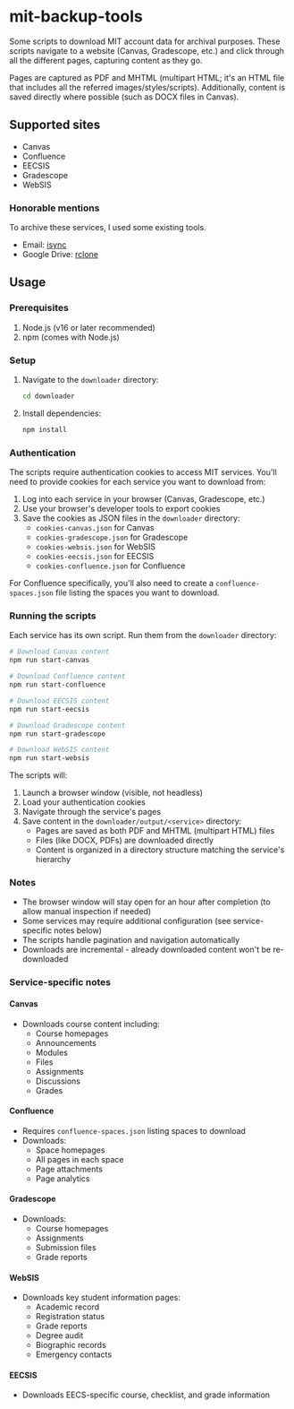 # mit-backup-tools
Some scripts to download MIT account data for archival purposes. These scripts navigate to a website (Canvas, Gradescope, etc.) and click through all the different pages, capturing content as they go.

Pages are captured as PDF and MHTML (multipart HTML; it's an HTML file that includes all the referred images/styles/scripts). Additionally, content is saved directly where possible (such as DOCX files in Canvas).

## Supported sites
* Canvas
* Confluence
* EECSIS
* Gradescope
* WebSIS

### Honorable mentions
To archive these services, I used some existing tools.

* Email: [isync](https://wiki.archlinux.org/title/Isync)
* Google Drive: [rclone](https://rclone.org/)

## Usage

### Prerequisites
1. Node.js (v16 or later recommended)
2. npm (comes with Node.js)

### Setup
1. Navigate to the `downloader` directory:
   ```bash
   cd downloader
   ```
2. Install dependencies:
   ```bash
   npm install
   ```

### Authentication
The scripts require authentication cookies to access MIT services. You'll need to provide cookies for each service you want to download from:

1. Log into each service in your browser (Canvas, Gradescope, etc.)
2. Use your browser's developer tools to export cookies
3. Save the cookies as JSON files in the `downloader` directory:
   - `cookies-canvas.json` for Canvas
   - `cookies-gradescope.json` for Gradescope
   - `cookies-websis.json` for WebSIS
   - `cookies-eecsis.json` for EECSIS
   - `cookies-confluence.json` for Confluence

For Confluence specifically, you'll also need to create a `confluence-spaces.json` file listing the spaces you want to download.

### Running the scripts
Each service has its own script. Run them from the `downloader` directory:

```bash
# Download Canvas content
npm run start-canvas

# Download Confluence content
npm run start-confluence

# Download EECSIS content
npm run start-eecsis

# Download Gradescope content
npm run start-gradescope

# Download WebSIS content
npm run start-websis
```

The scripts will:
1. Launch a browser window (visible, not headless)
2. Load your authentication cookies
3. Navigate through the service's pages
4. Save content in the `downloader/output/<service>` directory:
   * Pages are saved as both PDF and MHTML (multipart HTML) files
   * Files (like DOCX, PDFs) are downloaded directly
   * Content is organized in a directory structure matching the service's hierarchy

### Notes
* The browser window will stay open for an hour after completion (to allow manual inspection if needed)
* Some services may require additional configuration (see service-specific notes below)
* The scripts handle pagination and navigation automatically
* Downloads are incremental - already downloaded content won't be re-downloaded

### Service-specific notes

#### Canvas
* Downloads course content including:
  * Course homepages
  * Announcements
  * Modules
  * Files
  * Assignments
  * Discussions
  * Grades

#### Confluence
* Requires `confluence-spaces.json` listing spaces to download
* Downloads:
  * Space homepages
  * All pages in each space
  * Page attachments
  * Page analytics

#### Gradescope
* Downloads:
  * Course homepages
  * Assignments
  * Submission files
  * Grade reports

#### WebSIS
* Downloads key student information pages:
  * Academic record
  * Registration status
  * Grade reports
  * Degree audit
  * Biographic records
  * Emergency contacts

#### EECSIS
* Downloads EECS-specific course, checklist, and grade information
